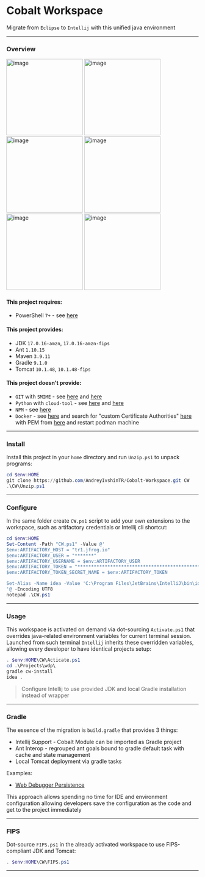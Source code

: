# Cobalt Workspace
Migrate from `Eclipse` to `Intellij` with this unified java environment
___
### Overview
<img height="200" alt="image" src="https://github.com/user-attachments/assets/1b85e0de-c3aa-4181-85be-7db398ecfc08" />
<img height="200" alt="image" src="https://github.com/user-attachments/assets/3d9711b7-011a-4376-ad8b-41df6880ec1f" />
<br>
<img height="200" alt="image" src="https://github.com/user-attachments/assets/01a03af1-95d1-4d81-a4c2-d69234c4e5f7" />
<img height="200" alt="image" src="https://github.com/user-attachments/assets/1c5c27e7-3779-43e1-9af3-a013b130acd8" />
<br>
<img height="200" alt="image" src="https://github.com/user-attachments/assets/4b96309e-b4b6-4dfa-87b0-0882ce8b80b8" />
<img height="200" alt="image" src="https://github.com/user-attachments/assets/2ead65c0-c70c-4093-b7e3-8420faf9ebc0" />

#### This project requires:
- PowerShell `7+` - see [here](https://learn.microsoft.com/en-us/powershell/scripting/install/installing-powershell-on-windows?view=powershell-7.5)
#### This project provides:
- JDK `17.0.16-amzn`, `17.0.16-amzn-fips`
- Ant `1.10.15`
- Maven `3.9.11`
- Gradle `9.1.0`
- Tomcat `10.1.48`, `10.1.48-fips`

#### This project doesn't provide:
- `GIT` with `SMIME` - see [here](https://git-scm.com/install/windows) and [here](https://techtoc.thomsonreuters.com/non-functional/security/supply-chain-security/source-code-signing/)
- `Python` with `cloud-tool` - see [here](https://www.python.org/downloads/release/python-3110/) and [here](https://techtoc.thomsonreuters.com/non-functional/cloud-landing-zones/aws-cloud-landing-zones/command-line-access/user_guide/)
- `NPM` - see [here](https://www.freecodecamp.org/news/node-version-manager-nvm-install-guide/)
- `Docker` - see [here](https://podman-desktop.io/downloads/windows) and search for "custom Certificate Authorities" [here](https://podman-desktop.io/docs/proxy) with PEM from [here](https://thomsonreuters.service-now.com/nav_to.do?uri=%2Fkb_view.do%3Fsysparm_article%3DKB0042137) and restart podman machine
___
### Install
Install this project in your `home` directory and run `Unzip.ps1` to unpack programs:
```powershell
cd $env:HOME
git clone https://github.com/AndreyIvshinTR/Cobalt-Workspace.git CW
.\CW\Unzip.ps1
```
___
### Configure
In the same folder create `CW.ps1` script to add your own extensions to the workspace, 
such as artifactory credentials or Intellij cli shortcut:
```powershell
cd $env:HOME
Set-Content -Path "CW.ps1" -Value @'
$env:ARTIFACTORY_HOST = "tr1.jfrog.io"
$env:ARTIFACTORY_USER = "*******"
$env:ARTIFACTORY_USERNAME = $env:ARTIFACTORY_USER
$env:ARTIFACTORY_TOKEN = "****************************************************************"
$env:ARTIFACTORY_TOKEN_SECRET_NAME = $env:ARTIFACTORY_TOKEN

Set-Alias -Name idea -Value 'C:\Program Files\JetBrains\IntelliJ\bin\idea64.exe' 
'@ -Encoding UTF8
notepad .\CW.ps1
```
___
### Usage
This workspace is activated on demand via dot-sourcing `Activate.ps1` that overrides 
java-related environment variables for current terminal session. Launched from such 
terminal `Intellij` inherits these overridden variables, allowing every developer 
to have identical projects setup:
```powershell
. $env:HOME\CW\Acticate.ps1
cd .\Projects\wdp\
gradle cw-install
idea .
```
> Configure Intellij to use provided JDK and local Gradle installation instead of wrapper
___
### Gradle
The essence of the migration is `build.gradle` that provides 3 things:
- Intellij Support - Cobalt Module can be imported as Gradle project
- Ant Interop - regrouped ant goals bound to gradle default task with cache and state management
- Local Tomcat deployment via gradle tasks

Examples:
- [Web Debugger Persistence](https://github.com/tr/cobalt_WebDebuggerPersistence/blob/feat/2242602-fix-entraid-docs/build.gradle)

This approach allows spending no time for IDE and environment configuration allowing developers save the configuration as the code and get to the project immediately
___
### FIPS
Dot-source `FIPS.ps1` in the already activated workspace to use FIPS-compliant JDK and Tomcat:
```powershell
. $env:HOME\CW\FIPS.ps1
```
___
